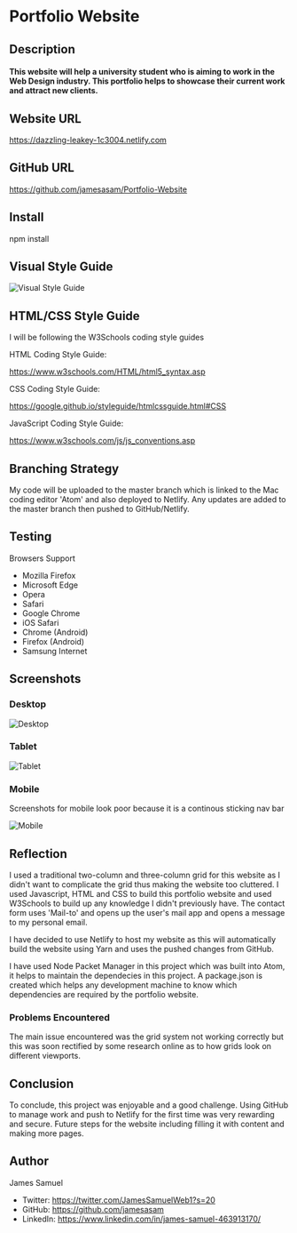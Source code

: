 # Portfolio Website

## Description 
#### This website will help a university student who is aiming to work in the Web Design industry. This portfolio helps to showcase their current work and attract new clients.

## Website URL

https://dazzling-leakey-1c3004.netlify.com

## GitHub URL

https://github.com/jamesasam/Portfolio-Website

## Install

npm install

## Visual Style Guide

![Visual Style Guide](img/Guide.png)

## HTML/CSS Style Guide

I will be following the W3Schools coding style guides

HTML Coding Style Guide:

https://www.w3schools.com/HTML/html5_syntax.asp

CSS Coding Style Guide:

https://google.github.io/styleguide/htmlcssguide.html#CSS

JavaScript Coding Style Guide:

https://www.w3schools.com/js/js_conventions.asp

## Branching Strategy

My code will be uploaded to the master branch which is linked to the Mac coding editor 'Atom' and also deployed to Netlify. Any updates are added to the master branch then pushed to GitHub/Netlify.

## Testing

Browsers Support

* Mozilla Firefox
* Microsoft Edge
* Opera
* Safari
* Google Chrome
* iOS Safari
* Chrome (Android)
* Firefox (Android)
* Samsung Internet

## Screenshots

### Desktop

![Desktop](img/desktop.png)

### Tablet

![Tablet](img/tablet.jpg)

### Mobile
Screenshots for mobile look poor because it is a continous sticking nav bar

![Mobile](img/mobile.jpg)

## Reflection

I used a traditional two-column and three-column grid for this website as I didn't want to complicate the grid thus making the website too cluttered. I used Javascript, HTML and CSS to build this portfolio website and used W3Schools to build up any knowledge I didn't previously have. The contact form uses 'Mail-to' and opens up the user's mail app and opens a message to my personal email.

I have decided to use Netlify to host my website as this will automatically build the website using Yarn and uses the pushed changes from GitHub. 

I have used Node Packet Manager in this project which was built into Atom, it helps to maintain the dependecies in this project. A package.json is created which helps any development machine to know which dependencies are required by the portfolio website. 

### Problems Encountered

The main issue encountered was the grid system not working correctly but this was soon rectified by some research online as to how grids look on different viewports. 

## Conclusion

To conclude, this project was enjoyable and a good challenge. Using GitHub to manage work and push to Netlify for the first time was very rewarding and secure. Future steps for the website including filling it with content and making more pages.

## Author

James Samuel
* Twitter: https://twitter.com/JamesSamuelWeb1?s=20
* GitHub: https://github.com/jamesasam
* LinkedIn: https://www.linkedin.com/in/james-samuel-463913170/
